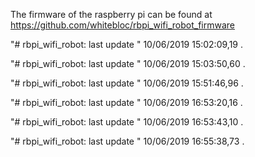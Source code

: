 The firmware of the raspberry pi can be found at https://github.com/whitebloc/rbpi_wifi_robot_firmware

"# rbpi_wifi_robot: last update " 10/06/2019 15:02:09,19 . 
 
"# rbpi_wifi_robot: last update " 10/06/2019 15:03:50,60 . 
 
"# rbpi_wifi_robot: last update " 10/06/2019 15:51:46,96 . 
 
"# rbpi_wifi_robot: last update " 10/06/2019 16:53:20,16 . 
 
"# rbpi_wifi_robot: last update " 10/06/2019 16:53:43,10 . 
 
"# rbpi_wifi_robot: last update " 10/06/2019 16:55:38,73 . 
 
